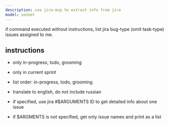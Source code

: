 ```yaml
---
description: use jira-mcp to extract info from jira
model: sonnet
---
```


if command executed without instructions, list jira bug-type (omit task-type) issues assigned to me.

## instructions

- only in-progress, todo, grooming
- only in current sprint
- list order: in-progress, todo, grooming.
- translate to english, do not include russian

- if specified, use jira #$ARGUMENTS ID to get detailed info about one issue
- if $ARGMENTS is not specified, get only issue names and print as a list
